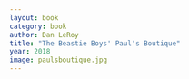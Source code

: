 ```yaml
---
layout: book
category: book
author: Dan LeRoy
title: "The Beastie Boys' Paul's Boutique"
year: 2018
image: paulsboutique.jpg
---
```

